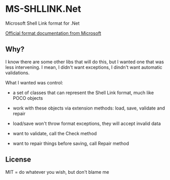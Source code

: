 # MS-SHLLINK.Net
Microsoft Shell Link format for .Net

[Official format documentation from Microsoft](https://msdn.microsoft.com/en-us/library/dd871305.aspx)

Why?
----

I know there are some other libs that will do this, but I wanted one that was less intervening. I mean, I didn't want exceptions, I dindn't want automatic validations.

What I wanted was control:

 - a set of classes that can represent the Shell Link format, much like POCO objects

 - work with these objects via extension methods: load, save, validate and repair

 - load/save won't throw format exceptions, they will accept invalid data

 - want to validate, call the Check method

 - want to repair things before saving, call Repair method

License
-------

MIT = do whatever you wish, but don't blame me
